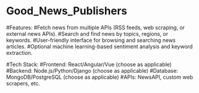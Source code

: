 # Good_News_Publishers

#Features:
#Fetch news from multiple APIs (RSS feeds, web scraping, or external news APIs).
#Search and find news by topics, regions, or keywords.
#User-friendly interface for browsing and searching news articles.
#Optional machine learning-based sentiment analysis and keyword extraction.

#Tech Stack:
#Frontend: React/Angular/Vue (choose as applicable)
#Backend: Node.js/Python/Django (choose as applicable)
#Database: MongoDB/PostgreSQL (choose as applicable)
#APIs: NewsAPI, custom web scrapers, etc.
